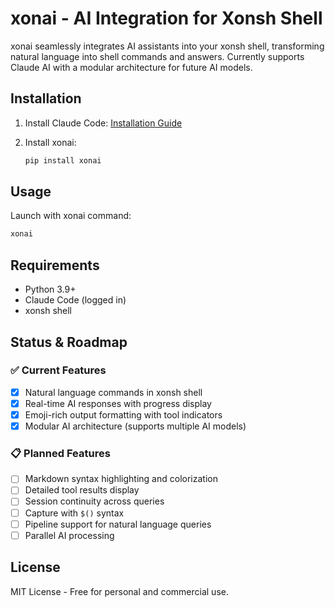 # xonai - AI Integration for Xonsh Shell

xonai seamlessly integrates AI assistants into your xonsh shell, transforming natural language into shell commands and answers. Currently supports Claude AI with a modular architecture for future AI models.

## Installation

1. Install Claude Code: [Installation Guide](https://docs.anthropic.com/en/docs/claude-code/getting-started)

2. Install xonai:
   ```bash
   pip install xonai
   ```

## Usage

Launch with xonai command:
```bash
xonai
```

## Requirements

- Python 3.9+
- Claude Code (logged in)
- xonsh shell

## Status & Roadmap

### ✅ Current Features
- [x] Natural language commands in xonsh shell
- [x] Real-time AI responses with progress display
- [x] Emoji-rich output formatting with tool indicators
- [x] Modular AI architecture (supports multiple AI models)

### 📋 Planned Features
- [ ] Markdown syntax highlighting and colorization
- [ ] Detailed tool results display
- [ ] Session continuity across queries
- [ ] Capture with `$()` syntax
- [ ] Pipeline support for natural language queries
- [ ] Parallel AI processing

## License

MIT License - Free for personal and commercial use.
